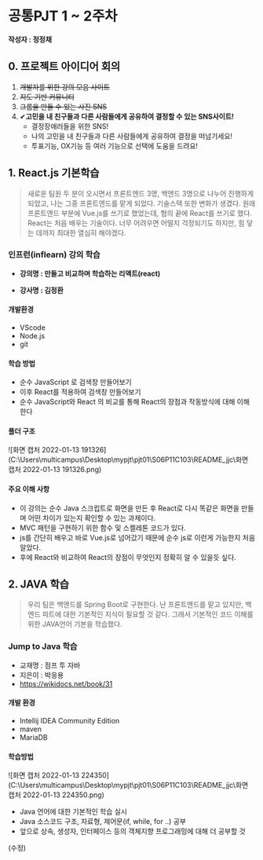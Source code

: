 # 공통PJT 1 ~ 2주차

**작성자 : 정정채**



## 0. 프로젝트 아이디어 회의

1. ~~개발자를 위한 강의 모음 사이트~~
2. ~~지도 기반 커뮤니티~~
3. ~~그룹을 만들 수 있는 사진 SNS~~
4. ✔**고민을 내 친구들과 다른 사람들에게 공유하여 결정할 수 있는 SNS사이트!**
   - 결정장애러들을 위한 SNS!
   - 나의 고민을 내 친구들과 다른 사람들에게 공유하여 결정을 떠넘기세요!
   - 투표기능, OX기능 등 여러 기능으로 선택에 도움을 드려요!





## 1. React.js 기본학습

>새로운 팀원 두 분이 오시면서 프론트엔드 3명, 백엔드 3명으로 나누어 진행하게 되었고, 나는 그중 프론트엔드를 맡게 되었다. 기술스택 또한 변화가 생겼다. 원래 프론트엔드 부분에 Vue.js를 쓰기로 했었는데, 협의 끝에 React를 쓰기로 했다. React는 처음 배우는 기술이다. 너무 어려우면 어떨지 걱정되기도 하지만, 힘 닿는 데까지 최대한 열심히 해야겠다. 



### 인프런(inflearn) 강의 학습

- **강의명 : 만들고 비교하며 학습하는 리액트(react)**

- **강사명 : 김정환**



#### 개발환경

- VScode
- Node.js
- git



#### 학습 방법

- 순수 JavaScript 로 검색창 만들어보기
- 이후 React를 적용하여 검색창 만들어보기
- 순수 JavaScript와 React 의 비교를 통해 React의 장점과 작동방식에 대해 이해한다



#### 폴더 구조

![화면 캡처 2022-01-13 191326](C:\Users\multicampus\Desktop\mypjt\pjt01\S06P11C103\README_jjc\화면 캡처 2022-01-13 191326.png)





#### 주요 이해 사항

- 이 강의는 순수 Java 스크립트로 화면을 만든 후 React로 다시 똑같은 화면을 만들며 어떤 차이가 있는지 확인할 수 있는 과제이다. 
- MVC 패턴을 구현하기 위한 함수 및 스켈레톤 코드가 있다. 
- js를 간단히 배우고 바로 Vue.js로 넘어갔기 때문에 순수 js로 이런게 가능한지 처음 알았다. 
- 후에 React와 비교하여 React의 장점이 무엇인지 정확히 알 수 있을듯 싶다.





## 2. JAVA 학습

> 우리 팀은 백엔드를 Spring Boot로 구현한다. 난 프론트엔드를 맡고 있지만, 백엔드 파트에 대한 기본적인 지식이 필요할 것 같다. 그래서 기본적인 코드 이해를 위한 JAVA언어 기본을 학습했다.



### Jump to Java 학습

- 교재명 : 점프 투 자바
- 지은이 : 박응용
- https://wikidocs.net/book/31



#### 개발 환경

- Intellij IDEA Community Edition
- maven
- MariaDB



#### 학습방법

![화면 캡처 2022-01-13 224350](C:\Users\multicampus\Desktop\mypjt\pjt01\S06P11C103\README_jjc\화면 캡처 2022-01-13 224350.png)



- Java 언어에 대한 기본적인 학습 실시
- Java 소스코드 구조, 자료형, 제어문(if, while, for ..) 공부
- 앞으로 상속, 생성자, 인터페이스 등의 객체지향 프로그래밍에 대해 더 공부할 것


(수정)
